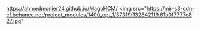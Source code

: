 https://ahmedmonier24.github.io/MagoHCM/
<img src="https://mir-s3-cdn-cf.behance.net/project_modules/1400_opt_1/37319f132842119.61b0f7777e827.jpg"
